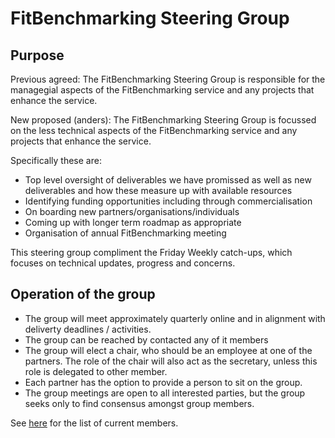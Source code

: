 FitBenchmarking Steering Group
==============================

Purpose
-------

Previous agreed: The FitBenchmarking Steering Group is responsible for the managegial aspects of the FitBenchmarking service and any projects
that enhance the service.

New proposed (anders): The FitBenchmarking Steering Group is focussed on the less technical aspects of the FitBenchmarking service and any projects
that enhance the service.

Specifically these are:
* Top level oversight of deliverables we have promissed as well as new deliverables and how these measure up with available resources
* Identifying funding opportunities including through commercialisation
* On boarding new partners/organisations/individuals
* Coming up with longer term roadmap as appropriate
* Organisation of annual FitBenchmarking meeting

This steering group compliment the Friday Weekly catch-ups, which focuses on technical updates, progress and concerns. 

Operation of the group
----------------------

 * The group will meet approximately quarterly online and in alignment with deliverty deadlines / activities.
 * The group can be reached by contacted any of it members
 * The group will elect a chair, who should be an employee at one of the partners. The role of the chair will also act as the secretary, unless this role is delegated to other member. 
 * Each partner has the option to provide a person to sit on the group.
 * The group meetings are open to all interested parties, but the group seeks only to find consensus amongst group members.

See [here](members.md) for the list of current members.

